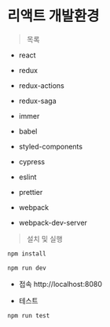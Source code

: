 # 리액트 개발환경

> 목록

* react
* redux
* redux-actions
* redux-saga
* immer
* babel
* styled-components

* cypress
* eslint
* prettier
* webpack
* webpack-dev-server

> 설치 및 실행

```javascript
npm install
```

```javascript
npm run dev
```

* 접속
http://localhost:8080

* 테스트  
```javascript
npm run test
```



